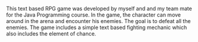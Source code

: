 This text based RPG game was developed by myself and and my team mate for the Java Programming course. In the game, the character can move around in the arena and encounter his enemies. The goal is to defeat all the enemies. The game includes a simple text based
fighting mechanic which also includes the element of chance.
